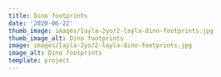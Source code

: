 ```yaml
---
title: Dino footprints
date: '2020-06-22'
thumb_image: images/layla-2yo/2-layla-dino-footprints.jpg
thumb_image_alt: Dino footprints
image: images/layla-2yo/2-layla-dino-footprints.jpg
image_alt: Dino footprints
template: project
---
```

